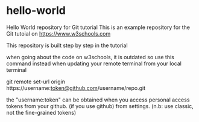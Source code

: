 # hello-world
Hello World repository for Git tutorial
This is an example repository for the Git tutoial on https://www.w3schools.com

This repository is built step by step in the tutorial

when going about the code on w3schools, it is outdated so use this command instead when updating your remote terminal from your local terminal

git remote set-url origin https://username:token@github.com/username/repo.git

the "username:token" can be obtained when you access personal access tokens from your github. (if you use github) from settings. (n.b: use classic, not the fine-grained tokens)
